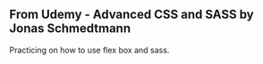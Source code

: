 From Udemy - Advanced CSS and SASS by Jonas Schmedtmann
--------------------------------------------------------
Practicing on how to use flex box and sass.